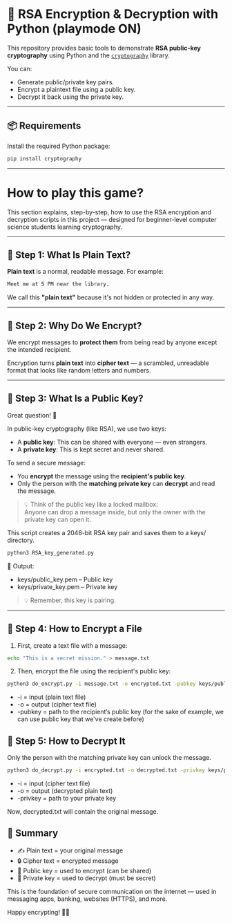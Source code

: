 # 🔐 RSA Encryption & Decryption with Python (playmode ON) 

This repository provides basic tools to demonstrate **RSA public-key cryptography** using Python and the [`cryptography`](https://cryptography.io/en/latest/) library.

You can:
- Generate public/private key pairs.
- Encrypt a plaintext file using a public key.
- Decrypt it back using the private key.

---

## 📦 Requirements

Install the required Python package:

```bash
pip install cryptography
```

---
# How to play this game?

This section explains, step-by-step, how to use the RSA encryption and decryption scripts in this project — designed for beginner-level computer science students learning cryptography.

---

## 🔹 Step 1: What Is Plain Text?

**Plain text** is a normal, readable message. For example:

```bash
Meet me at 5 PM near the library.
```
We call this **"plain text"** because it's not hidden or protected in any way.

---

## 🔹 Step 2: Why Do We Encrypt?

We encrypt messages to **protect them** from being read by anyone except the intended recipient.

Encryption turns **plain text** into **cipher text** — a scrambled, unreadable format that looks like random letters and numbers.

---

## 🔹 Step 3: What Is a Public Key?

Great question! 🔑

In public-key cryptography (like RSA), we use two keys:

- A **public key**: This can be shared with everyone — even strangers.
- A **private key**: This is kept secret and never shared.

To send a secure message:
- You **encrypt** the message using the **recipient's public key**.
- Only the person with the **matching private key** can **decrypt** and read the message.

> 💡 Think of the public key like a locked mailbox:  
> Anyone can drop a message inside, but only the owner with the private key can open it.


This script creates a 2048-bit RSA key pair and saves them to a keys/ directory.
```bash
python3 RSA_key_generated.py
```
🔧 Output:
- keys/public_key.pem – Public key
- keys/private_key.pem – Private key

> 💡 Remember, this key is pairing.   
---

## 🔹 Step 4: How to Encrypt a File

1. First, create a text file with a message:
```bash
echo "This is a secret mission." > message.txt
```

2. Then, encrypt the file using the recipient's public key:
```bash
python3 do_encrypt.py -i message.txt -o encrypted.txt -pubkey keys/public_key.pem
```
- -i = input (plain text file)
- -o = output (cipher text file)
- -pubkey = path to the recipient’s public key (for the sake of example, we can use public key that we've create before)

## 🔹 Step 5: How to Decrypt It
Only the person with the matching private key can unlock the message.
```bash
python3 do_decrypt.py -i encrypted.txt -o decrypted.txt -privkey keys/private_key.pem
```
- -i = input (cipher text file)
- -o = output (decrypted plain text)
- -privkey = path to your private key

Now, decrypted.txt will contain the original message.

## 🧠 Summary
- ✍️ Plain text = your original message
- 🔒 Cipher text = encrypted message
- 🔑 Public key = used to encrypt (can be shared)
- 🔐 Private key = used to decrypt (must be secret)

This is the foundation of secure communication on the internet — used in messaging apps, banking, websites (HTTPS), and more.

Happy encrypting! 🔐✨

